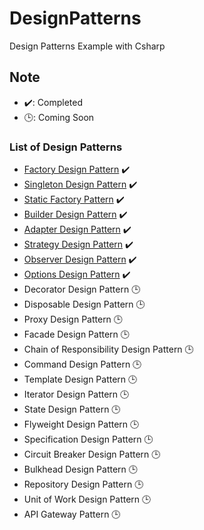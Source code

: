 # DesignPatterns
Design Patterns Example with Csharp

## Note
- ✔️: Completed
- 🕒: Coming Soon

### List of Design Patterns
- [Factory Design Pattern](src/FactoryDp) ✔️
- [Singleton Design Pattern](src/SingletonDp) ✔️
- [Static Factory Pattern](src/StaticFactoryDp) ✔️
- [Builder Design Pattern](src/BuilderDp) ✔️
- [Adapter Design Pattern](src/AdapterDp) ✔️
- [Strategy Design Pattern](src/StrategyDp) ✔️
- [Observer Design Pattern](src/ObserverDp) ✔️
- [Options Design Pattern](src/OptionsDp) ✔️
- Decorator Design Pattern 🕒
- Disposable Design Pattern 🕒
- Proxy Design Pattern 🕒
- Facade Design Pattern 🕒
- Chain of Responsibility Design Pattern 🕒
- Command Design Pattern 🕒
- Template Design Pattern 🕒
- Iterator Design Pattern 🕒
- State Design Pattern 🕒
- Flyweight Design Pattern 🕒
- Specification Design Pattern 🕒
- Circuit Breaker Design Pattern 🕒
- Bulkhead Design Pattern 🕒
- Repository Design Pattern 🕒
- Unit of Work Design Pattern 🕒
- API Gateway Pattern 🕒